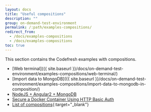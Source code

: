```yaml
---
layout: docs
title: "Useful compositions"
description: ""
group: on-demand-test-environment
permalink: /:path/examples-compositions/
redirect_from:
  - /docs/examples-compositions
  - /docs/examples-compositions
toc: true
---
```


This section contains the Codefresh examples with compositions.
- [Web terminal]({{ site.baseurl }}/docs/on-demand-test-environment/examples-compositions/web-terminal/)
- [Import data to MongoDB]({{ site.baseurl }}/docs/on-demand-test-environment/examples-compositions/import-data-to-mongodb-in-composition/)
- [NodeJS + Angular2 + MongoDB](doc:nodejs-angular2-mongodb)
- [Secure a Docker Container Using HTTP Basic Auth](doc:securing-docker-container-with-http-basic-auth)
- [List of compositions](https://github.com/codefresh-io/composition-examples/tree/master/compositions){:target="_blank"}
